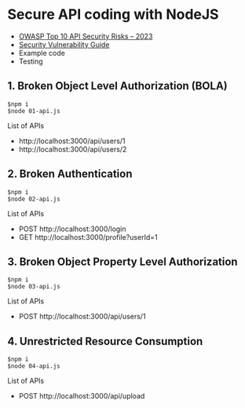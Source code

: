 # Secure API coding with NodeJS
* [OWASP Top 10 API Security Risks – 2023](https://github.com/up1/course-secure-coding/wiki/Workshop-::-OWASP-Top-10-API-Security-Risks-%E2%80%93-2023)
* [Security Vulnerability Guide](https://docs.levo.ai/vulnerabilities/v1/guide)
* Example code
* Testing


## 1. Broken Object Level Authorization (BOLA)
```
$npm i
$node 01-api.js
```

List of APIs
* http://localhost:3000/api/users/1
* http://localhost:3000/api/users/2

## 2. Broken Authentication
```
$npm i
$node 02-api.js
```

List of APIs
* POST http://localhost:3000/login
* GET http://localhost:3000/profile?userId=1

## 3. Broken Object Property Level Authorization
```
$npm i
$node 03-api.js
```

List of APIs
* POST http://localhost:3000/api/users/1

## 4. Unrestricted Resource Consumption
```
$npm i
$node 04-api.js
```

List of APIs
* POST http://localhost:3000/api/upload